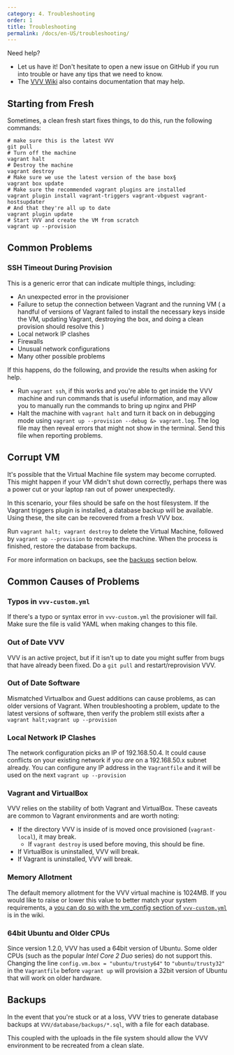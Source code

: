 ```yaml
---
category: 4. Troubleshooting
order: 1
title: Troubleshooting
permalink: /docs/en-US/troubleshooting/
---
```


Need help?

* Let us have it! Don't hesitate to open a new issue on GitHub if you run into trouble or have any tips that we need to know.
* The [VVV Wiki](https://github.com/varying-vagrant-vagrants/vvv/wiki) also contains documentation that may help.

## Starting from Fresh

Sometimes, a clean fresh start fixes things, to do this, run the following commands:

```shell
# make sure this is the latest VVV
git pull
# Turn off the machine
vagrant halt
# Destroy the machine
vagrant destroy
# Make sure we use the latest version of the base box§
vagrant box update
# Make sure the recommended vagrant plugins are installed
vagrant plugin install vagrant-triggers vagrant-vbguest vagrant-hostsupdater
# And that they're all up to date
vagrant plugin update
# Start VVV and create the VM from scratch
vagrant up --provision
```

## Common Problems

### SSH Timeout During Provision

This is a generic error that can indicate multiple things, including:

 - An unexpected error in the provisioner
 - Failure to setup the connection between Vagrant and the running VM ( a handful of versions of Vagrant failed to install the necessary keys inside the VM, updating Vagrant, destroying the box, and doing a clean provision should resolve this )
 - Local network IP clashes
 - Firewalls
 - Unusual network configurations
 - Many other possible problems

If this happens, do the following, and provide the results when asking for help.

 - Run `vagrant ssh`, if this works and you're able to get inside the VVV machine and run commands that is useful information, and may allow you to manually run the commands to bring up nginx and PHP
 - Halt the machine with `vagrant halt` and turn it back on in debugging mode using `vagrant up --provision --debug &> vagrant.log`. The log file may then reveal errors that might not show in the terminal. Send this file when reporting problems.

## Corrupt VM

It's possible that the Virtual Machine file system may become corrupted. This might happen if your VM didn't shut down correctly, perhaps there was a power cut or your laptop ran out of power unexpectedly.

In this scenario, your files should be safe on the host filesystem. If the Vagrant triggers plugin is installed, a database backup will be available. Using these, the site can be recovered from a fresh VVV box.

Run `vagrant halt; vagrant destroy` to delete the Virtual Machine, followed by `vagrant up --provision` to recreate the machine. When the process is finished, restore the database from backups.

For more information on backups, see the [backups](#backups) section below.


## Common Causes of Problems

### Typos in `vvv-custom.yml`

If there's a typo or syntax error in `vvv-custom.yml` the provisioner will fail. Make sure the file is valid YAML when making changes to this file.

### Out of Date VVV

VVV is an active project, but if it isn't up to date you might suffer from bugs that have already been fixed. Do a `git pull` and restart/reprovision VVV.

### Out of Date Software

Mismatched Virtualbox and Guest additions can cause problems, as can older versions of Vagrant. When troubleshooting a problem, update to the latest versions of software, then verify the problem still exists after a `vagrant halt;vagrant up --provision`

### Local Network IP Clashes

The network configuration picks an IP of 192.168.50.4. It could cause conflicts on your existing network if you *are* on a 192.168.50.x subnet already. You can configure any IP address in the `Vagrantfile` and it will be used on the next `vagrant up --provision`

### Vagrant and VirtualBox

VVV relies on the stability of both Vagrant and VirtualBox. These caveats are common to Vagrant environments and are worth noting:
* If the directory VVV is inside of is moved once provisioned (`vagrant-local`), it may break.
    * If `vagrant destroy` is used before moving, this should be fine.
* If VirtualBox is uninstalled, VVV will break.
* If Vagrant is uninstalled, VVV will break.

### Memory Allotment

The default memory allotment for the VVV virtual machine is 1024MB. If you would like to raise or lower this value to better match your system requirements, a [you can do so with the vm_config section of `vvv-custom.yml`](vm_config.md) is in the wiki.

### 64bit Ubuntu and Older CPUs

Since version 1.2.0, VVV has used a 64bit version of Ubuntu. Some older CPUs (such as the popular *Intel Core 2 Duo* series) do not support this. Changing the line `config.vm.box = "ubuntu/trusty64"` to `"ubuntu/trusty32"` in the `Vagrantfile` before `vagrant up` will provision a 32bit version of Ubuntu that will work on older hardware.

## Backups

In the event that you're stuck or at a loss, VVV tries to generate database backups at `VVV/database/backups/*.sql`, with a file for each database.

This coupled with the uploads in the file system should allow the VVV environment to be recreated from a clean slate.
